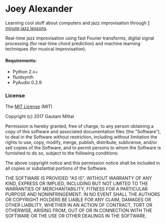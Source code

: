 # Joey Alexander
Learning cool stuff about computers and jazz improvisation through [1 minute jazz lessons](https://www.youtube.com/playlist?list=PL7D9i_VsmDAQE1jJPsXmWYaEf5y6Wl8FQ).

Real-time jazz improvisation using fast Fourier transforms, digital signal processing (for real-time chord prediction) and machine learning techniques (for musical improvisation).

#### Requirements:
  - Python 2.x+
  - fluidsynth
  - PyAudio 0.2.9


### License
The [MIT License](https://tldrlegal.com/license/mit-license#fulltext) (MIT)

Copyright (c) 2017 Gautam Mittal

Permission is hereby granted, free of charge, to any person obtaining a copy of this software and associated documentation files (the "Software"), to deal in the Software without restriction, including without limitation the rights to use, copy, modify, merge, publish, distribute, sublicense, and/or sell copies of the Software, and to permit persons to whom the Software is furnished to do so, subject to the following conditions:

The above copyright notice and this permission notice shall be included in all copies or substantial portions of the Software.

THE SOFTWARE IS PROVIDED "AS IS", WITHOUT WARRANTY OF ANY KIND, EXPRESS OR IMPLIED, INCLUDING BUT NOT LIMITED TO THE WARRANTIES OF MERCHANTABILITY, FITNESS FOR A PARTICULAR PURPOSE AND NONINFRINGEMENT. IN NO EVENT SHALL THE AUTHORS OR COPYRIGHT HOLDERS BE LIABLE FOR ANY CLAIM, DAMAGES OR OTHER LIABILITY, WHETHER IN AN ACTION OF CONTRACT, TORT OR OTHERWISE, ARISING FROM, OUT OF OR IN CONNECTION WITH THE SOFTWARE OR THE USE OR OTHER DEALINGS IN THE SOFTWARE.
